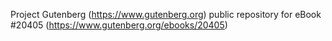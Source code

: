 Project Gutenberg (https://www.gutenberg.org) public repository for eBook #20405 (https://www.gutenberg.org/ebooks/20405)
